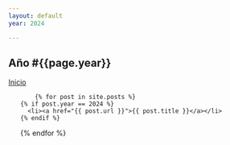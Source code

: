 ```yaml
---
layout: default
year: 2024

---
```


<section class="posts">
  <div class="flex-row-between">
    <h1>Año #{{page.year}}</h1>
    <a href="{{ site.url }}{{ site.baseurl }}"><i class="fa fa-home" aria-hidden="true"></i> Inicio</a>
     
  </div>
  <ul>

        {% for post in site.posts %}
    {% if post.year == 2024 %}
      <li><a href="{{ post.url }}">{{ post.title }}</a></li>
    {% endif %}
  {% endfor %}
      
  </ul>
</section>





